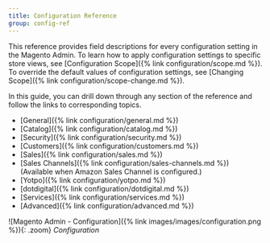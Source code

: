 ```yaml
---
title: Configuration Reference
group: config-ref
---
```


This reference provides field descriptions for every configuration setting in the Magento Admin. To learn how to apply configuration settings to specific store views, see [Configuration Scope]({% link configuration/scope.md %}).  To override the default values of configuration settings, see [Changing Scope]({% link configuration/scope-change.md %}).

In this guide, you can drill down through any section of the reference and follow the links to corresponding topics.

- [General]({% link configuration/general.md %})
- [Catalog]({% link configuration/catalog.md %})
- [Security]({% link configuration/security.md %})
- [Customers]({% link configuration/customers.md %})
- [Sales]({% link configuration/sales.md %})
- [Sales Channels]({% link configuration/sales-channels.md %}) (Available when Amazon Sales Channel is configured.)
- [Yotpo]({% link configuration/yotpo.md %})
- [dotdigital]({% link configuration/dotdigital.md %})
- [Services]({% link configuration/services.md %})
- [Advanced]({% link configuration/advanced.md %})

![Magento Admin - Configuration]({% link images/images/configuration.png %}){: .zoom}
_Configuration_